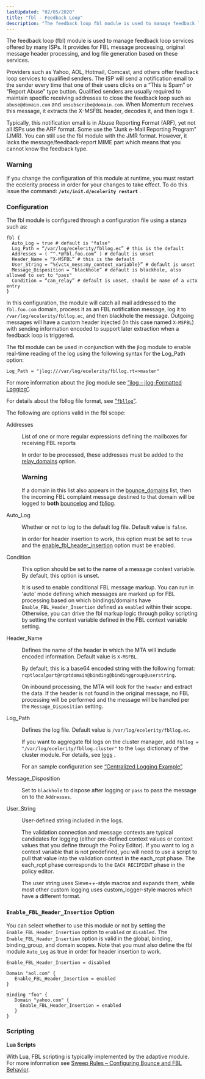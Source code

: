 ```yaml
---
lastUpdated: "02/05/2020"
title: "fbl - Feedback Loop"
description: "The feedback loop fbl module is used to manage feedback loop services offered by many IS Ps It provides for FBL message processing original message header processing and log file generation based on these services Providers such as Yahoo AOL Hotmail Comcast and others offer feedback loop services to qualified..."
---
```


<a name="idp21732272"></a> 

The feedback loop (fbl) module is used to manage feedback loop services offered by many ISPs. It provides for FBL message processing, original message header processing, and log file generation based on these services.

Providers such as Yahoo, AOL, Hotmail, Comcast, and others offer feedback loop services to qualified senders. The ISP will send a notification email to the sender every time that one of their users clicks on a “This is Spam” or “Report Abuse” type button. Qualified senders are usually required to maintain specific receiving addresses to close the feedback loop such as `abuse@domain.com` and `unsubscribe@domain.com`. When Momentum receives this message, it extracts the X-MSFBL header, decodes it, and then logs it.

Typically, this notification email is in Abuse Reporting Format (ARF), yet not all ISPs use the ARF format. Some use the "Junk e-Mail Reporting Program" (JMR). You can still use the fbl module with the JMR format. However, it lacks the message/feedback-report MIME part which means that you cannot know the feedback type.

### Warning

If you change the configuration of this module at runtime, you must restart the ecelerity process in order for your changes to take effect. To do this issue the command: **`/etc/init.d/ecelerity restart`**         .

### <a name="modules.fbl.configuration"></a> Configuration

The fbl module is configured through a configuration file using a stanza such as:

<a name="example.fbl.3"></a> 


```
fbl {
  Auto_Log = true # default is "false"
  Log_Path = “/var/log/ecelerity/fbllog.ec” # this is the default
  Addresses = ( “^.*@fbl.foo.com” ) # default is unset
  Header_Name = “X-MSFBL” # this is the default
  User_String = “%{vctx_mess:my_context_variable}” # default is unset
  Message_Disposition = “blackhole” # default is blackhole, also allowed to set to "pass"
  Condition = “can_relay” # default is unset, should be name of a vctx entry
}
```

In this configuration, the module will catch all mail addressed to the `fbl.foo.com` domain, process it as an FBL notification message, log it to `/var/log/ecelerity/fbllog.ec`, and then blackhole the message. Outgoing messages will have a custom header injected (in this case named `X-MSFBL`) with sending information encoded to support later extraction when a feedback loop is triggered.

The fbl module can be used in conjunction with the jlog module to enable real-time reading of the log using the following syntax for the Log_Path option:

`Log_Path = "jlog:///var/log/ecelerity/fbllog.rt=>master"`

For more information about the jlog module see [“jlog – jlog-Formatted Logging”](/momentum/4/modules/jlog).

For details about the fbllog file format, see [“`fbllog`”](/momentum/4/log-formats-fbllog).

The following are options valid in the fbl scope:

<dl class="variablelist">

<dt>Addresses</dt>

<dd>

List of one or more regular expressions defining the mailboxes for receiving FBL reports

In order to be processed, these addresses must be added to the [relay_domains](/momentum/4/config/ref-relay-domains) option.

### Warning

If a domain in this list also appears in the [bounce_domains](/momentum/4/config/ref-bounce-domains) list, then the incoming FBL complaint message destined to that domain will be logged to **both** [bouncelog](/momentum/4/log-formats-bouncelog) and [fbllog](/momentum/4/log-formats-fbllog).

</dd>

<dt>Auto_Log</dt>

<dd>

Whether or not to log to the default log file. Default value is `false`.

In order for header insertion to work, this option must be set to `true` and the [enable_fbl_header_insertion](/momentum/4/config/ref-enable-fbl-header-insertion) option must be enabled.

</dd>

<dt>Condition</dt>

<dd>

This option should be set to the name of a message context variable. By default, this option is unset.

It is used to enable conditional FBL message markup. You can run in 'auto' mode defining which messages are marked up for FBL processing based on which bindings/domains have `Enable_FBL_Header_Insertion` defined as `enabled` within their scope. Otherwise, you can drive the fbl markup logic through policy scripting by setting the context variable defined in the FBL context variable setting.

</dd>

<dt>Header_Name</dt>

<dd>

Defines the name of the header in which the MTA will include encoded information. Default value is `X-MSFBL`.

By default, this is a base64 encoded string with the following format: `rcptlocalpart@rcptdomain@binding@bindinggroup@userstring`.

On inbound processing, the MTA will look for the `header` and extract the data. If the header is not found in the original message, no FBL processing will be performed and the message will be handled per the `Message_Disposition` setting.

</dd>

<dt>Log_Path</dt>

<dd>

Defines the log file. Default value is `/var/log/ecelerity/fbllog.ec`.

If you want to aggregate fbl logs on the cluster manager, add `fbllog = "/var/log/ecelerity/fbllog.cluster"` to the `logs` dictionary of the cluster module. For details, see [logs](/momentum/4/modules/4-modules-cluster#option.logs.dictionary) .

For an sample configuration see [“Centralized Logging Example”](/momentum/4/cluster-config-logging-centalized-logging).

</dd>

<dt>Message_Disposition</dt>

<dd>

Set to `blackhole` to dispose after logging or `pass` to pass the message on to the `Addresses`.

</dd>

<dt>User_String</dt>

<dd>

User-defined string included in the logs.

The validation connection and message contexts are typical candidates for logging (either pre-defined context values or context values that you define through the Policy Editor). If you want to log a context variable that is not predefined, you will need to use a script to pull that value into the validation context in the each_rcpt phase. The each_rcpt phase corresponds to the `EACH RECIPIENT` phase in the policy editor.

The user string uses Sieve++-style macros and expands them, while most other custom logging uses custom_logger-style macros which have a different format.

</dd>

</dl>

### <a name="idp21781968"></a> `Enable_FBL_Header_Insertion` Option

You can select whether to use this module or not by setting the `Enable_FBL_Header_Insertion` option to `enabled` or `disabled`. The `Enable_FBL_Header_Insertion` option is valid in the global, binding, binding_group, and domain scopes. Note that you must also define the fbl module `Auto_Log` as true in order for header insertion to work.

<a name="idp21786400"></a> 


```
Enable_FBL_Header_Insertion = disabled

Domain "aol.com" {
   Enable_FBL_Header_Insertion = enabled
}

Binding "foo" {
   Domain "yahoo.com" {
     Enable_FBL_Header_Insertion = enabled
   }
}
```

### <a name="module.fbl.scripting"></a> Scripting

**<a name="idp21789632"></a> Lua Scripts**

With Lua, FBL scripting is typically implemented by the adaptive module. For more information see [Sweep Rules – Configuring Bounce and FBL Behavior](/momentum/3/3-ad/ad-rules-sweep-rules).